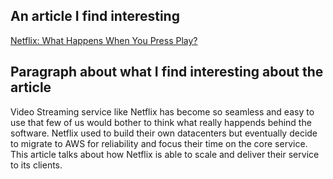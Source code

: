 ## An article I find interesting
[Netflix: What Happens When You Press Play?](http://highscalability.com/blog/2017/12/11/netflix-what-happens-when-you-press-play.html)

## Paragraph about what I find interesting about the article
Video Streaming service like Netflix has become so seamless and easy to use that few of us would bother to think what really happends behind the software. 
Netflix used to build their own datacenters but eventually decide to migrate to AWS for reliability and focus their time on the core service.
This article talks about how Netflix is able to scale and deliver their service to its clients.